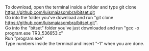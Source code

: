 To download, open the terminal inside a folder and type git clone https://github.com/luismaiasombra/bitset.git  
Go into the folder you've download and run "git clone https://github.com/luismaiasombra/bitset.git".   
Go into the "bitset" folder you've just downloaded and run "gcc -o program.exe TR3_536653.c"  
Run "program.exe"  
Type numbers inside the terminal and insert "-1" when you are done.  
